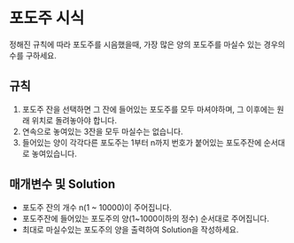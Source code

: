 포도주 시식
===
정해진 규칙에 따라 포도주를 시음했을때, 가장 많은 양의 포도주를 마실수 있는 경우의 수를 구하세요.
## 규칙
1. 포도주 잔을 선택하면 그 잔에 들어있는 포도주를 모두 마셔야하며, 그 이후에는 원래 위치로 돌려놓아야 합니다.
2. 연속으로 놓여있는 3잔을 모두 마실수는 없습니다.
3. 들어있는 양이 각각다른 포도주는 1부터 n까지 번호가 붙어있는 포도주잔에 순서대로 놓여있습니다.
## 매개변수 및 Solution
+ 포도주 잔의 개수 n(1 ~ 10000)이 주어집니다.
+ 포도주잔에 들어있는 포도주의 양(1~1000이하의 정수) 순서대로 주어집니다.
+ 최대로 마실수있는 포도주의 양을 출력하여 Solution을 작성하세요.
